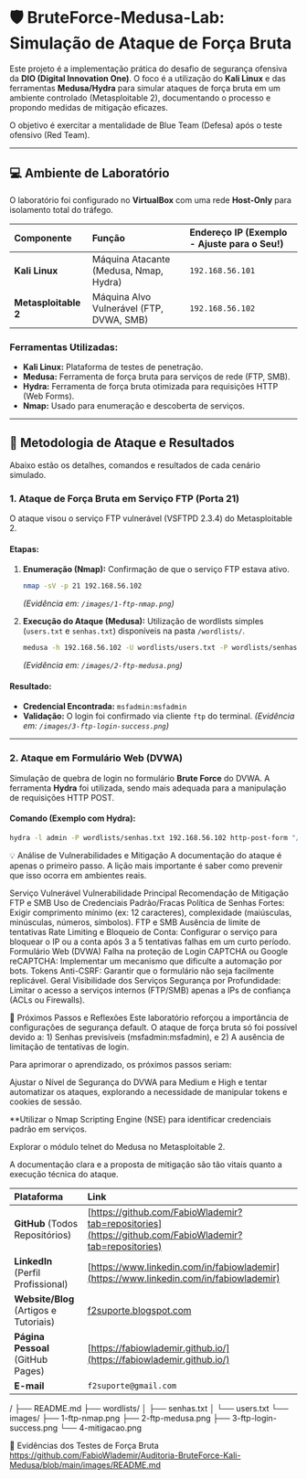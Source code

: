 # 🛡️ BruteForce-Medusa-Lab: Simulação de Ataque de Força Bruta

Este projeto é a implementação prática do desafio de segurança ofensiva da **DIO (Digital Innovation One)**. O foco é a utilização do **Kali Linux** e das ferramentas **Medusa/Hydra** para simular ataques de força bruta em um ambiente controlado (Metasploitable 2), documentando o processo e propondo medidas de mitigação eficazes.

O objetivo é exercitar a mentalidade de Blue Team (Defesa) após o teste ofensivo (Red Team).

---

## 💻 Ambiente de Laboratório

O laboratório foi configurado no **VirtualBox** com uma rede **Host-Only** para isolamento total do tráfego.

| Componente | Função | Endereço IP (Exemplo - **Ajuste para o Seu**!) |
| :--- | :--- | :--- |
| **Kali Linux** | Máquina Atacante (Medusa, Nmap, Hydra) | `192.168.56.101` |
| **Metasploitable 2** | Máquina Alvo Vulnerável (FTP, DVWA, SMB) | `192.168.56.102` |

### **Ferramentas Utilizadas:**

* **Kali Linux:** Plataforma de testes de penetração.
* **Medusa:** Ferramenta de força bruta para serviços de rede (FTP, SMB).
* **Hydra:** Ferramenta de força bruta otimizada para requisições HTTP (Web Forms).
* **Nmap:** Usado para enumeração e descoberta de serviços.

---

## 🔬 Metodologia de Ataque e Resultados

Abaixo estão os detalhes, comandos e resultados de cada cenário simulado.

### 1. Ataque de Força Bruta em Serviço FTP (Porta 21)

O ataque visou o serviço FTP vulnerável (VSFTPD 2.3.4) do Metasploitable 2.

#### **Etapas:**

1.  **Enumeração (Nmap):** Confirmação de que o serviço FTP estava ativo.
    ```bash
    nmap -sV -p 21 192.168.56.102
    ```
    *(Evidência em: `/images/1-ftp-nmap.png`)*
2.  **Execução do Ataque (Medusa):** Utilização de wordlists simples (`users.txt` e `senhas.txt`) disponíveis na pasta `/wordlists/`.

    ```bash
    medusa -h 192.168.56.102 -U wordlists/users.txt -P wordlists/senhas.txt -M ftp
    ```
    *(Evidência em: `/images/2-ftp-medusa.png`)*

#### **Resultado:**

* **Credencial Encontrada:** `msfadmin:msfadmin`
* **Validação:** O login foi confirmado via cliente `ftp` do terminal.
    *(Evidência em: `/images/3-ftp-login-success.png`)*

---

### 2. Ataque em Formulário Web (DVWA)

Simulação de quebra de login no formulário **Brute Force** do DVWA. A ferramenta **Hydra** foi utilizada, sendo mais adequada para a manipulação de requisições HTTP POST.

#### **Comando (Exemplo com Hydra):**

```bash
hydra -l admin -P wordlists/senhas.txt 192.168.56.102 http-post-form "/dvwa/vulnerabilities/brute/?username=^USER^&password=^PASS^&Login=Login:H=Location: /dvwa/vulnerabilities/brute/" -V -f
```
💡 Análise de Vulnerabilidades e Mitigação
A documentação do ataque é apenas o primeiro passo. A lição mais importante é saber como prevenir que isso ocorra em ambientes reais.

Serviço Vulnerável	Vulnerabilidade Principal	Recomendação de Mitigação
FTP e SMB	Uso de Credenciais Padrão/Fracas	Política de Senhas Fortes: Exigir comprimento mínimo (ex: 12 caracteres), complexidade (maiúsculas, minúsculas, números, símbolos).
FTP e SMB	Ausência de limite de tentativas	Rate Limiting e Bloqueio de Conta: Configurar o serviço para bloquear o IP ou a conta após 3 a 5 tentativas falhas em um curto período.
Formulário Web (DVWA)	Falha na proteção de Login	CAPTCHA ou Google reCAPTCHA: Implementar um mecanismo que dificulte a automação por bots. Tokens Anti-CSRF: Garantir que o formulário não seja facilmente replicável.
Geral	Visibilidade dos Serviços	Segurança por Profundidade: Limitar o acesso a serviços internos (FTP/SMB) apenas a IPs de confiança (ACLs ou Firewalls).

🔗 Próximos Passos e Reflexões
Este laboratório reforçou a importância de configurações de segurança default. O ataque de força bruta só foi possível devido a: 1) Senhas previsíveis (msfadmin:msfadmin), e 2) A ausência de limitação de tentativas de login.

Para aprimorar o aprendizado, os próximos passos seriam:

Ajustar o Nível de Segurança do DVWA para Medium e High e tentar automatizar os ataques, explorando a necessidade de manipular tokens e cookies de sessão.

**Utilizar o Nmap Scripting Engine (NSE) para identificar credenciais padrão em serviços.

Explorar o módulo telnet do Medusa no Metasploitable 2.

A documentação clara e a proposta de mitigação são tão vitais quanto a execução técnica do ataque.


| Plataforma | Link |
| :--- | :--- |
| **GitHub** (Todos Repositórios) | [https://github.com/FabioWlademir?tab=repositories](https://github.com/FabioWlademir?tab=repositories) |
| **LinkedIn** (Perfil Profissional) | [https://www.linkedin.com/in/fabiowlademir](https://www.linkedin.com/in/fabiowlademir) |
| **Website/Blog** (Artigos e Tutoriais) | [f2suporte.blogspot.com](https://f2suporte.blogspot.com) |
| **Página Pessoal** (GitHub Pages) | [https://fabiowlademir.github.io/](https://fabiowlademir.github.io/) |
| **E-mail** | `f2suporte@gmail.com` |


/
├── README.md
├── wordlists/
│   ├── senhas.txt
│   └── users.txt
└── images/
    ├── 1-ftp-nmap.png
    ├── 2-ftp-medusa.png
    ├── 3-ftp-login-success.png
    └── 4-mitigacao.png

    
📸 Evidências dos Testes de Força Bruta
https://github.com/FabioWlademir/Auditoria-BruteForce-Kali-Medusa/blob/main/images/README.md
